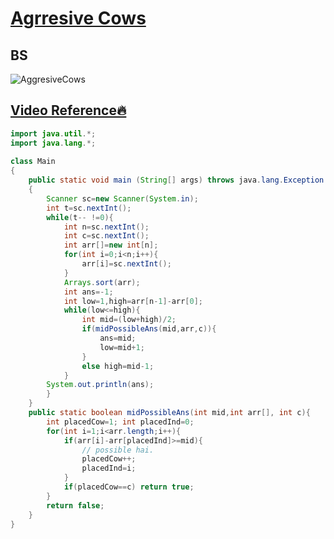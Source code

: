 # [**Agrresive Cows**](https://www.spoj.com/problems/AGGRCOW/)

## BS 
![AggresiveCows](https://user-images.githubusercontent.com/71629248/132365572-5c7b7594-6255-45df-b3f9-7dea7c5d8dfb.png)

## [**Video Reference🔥**](https://youtu.be/wSOfYesTBRk)
```java
import java.util.*;
import java.lang.*;
 
class Main
{
	public static void main (String[] args) throws java.lang.Exception
	{
		Scanner sc=new Scanner(System.in);
		int t=sc.nextInt();
		while(t-- !=0){
			int n=sc.nextInt();
			int c=sc.nextInt();
			int arr[]=new int[n];
			for(int i=0;i<n;i++){
				arr[i]=sc.nextInt();
			}
			Arrays.sort(arr);
			int ans=-1;
			int low=1,high=arr[n-1]-arr[0];
			while(low<=high){
				int mid=(low+high)/2;
				if(midPossibleAns(mid,arr,c)){
					ans=mid;
					low=mid+1;
				}
				else high=mid-1;
			}
		System.out.println(ans);
		}
	}
	public static boolean midPossibleAns(int mid,int arr[], int c){
		int placedCow=1; int placedInd=0;
		for(int i=1;i<arr.length;i++){
			if(arr[i]-arr[placedInd]>=mid){
				// possible hai.
				placedCow++;
				placedInd=i;
			}
            if(placedCow==c) return true;
		}
		return false;
	}
}
```

